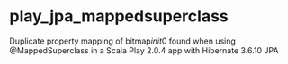 play_jpa_mappedsuperclass
=========================

Duplicate property mapping of bitmap$init$0 found when using @MappedSuperclass in a Scala Play 2.0.4 app with Hibernate 3.6.10 JPA